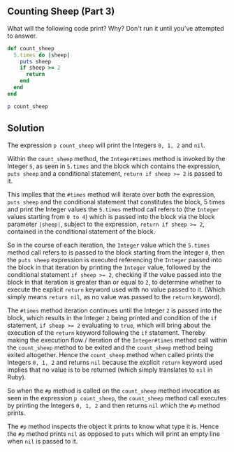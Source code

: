 ## Counting Sheep (Part 3)
What will the following code print? Why? Don't run it until you've attempted to answer.
```ruby
def count_sheep
  5.times do |sheep|
    puts sheep
    if sheep >= 2
      return
    end
  end
end

p count_sheep
```

## Solution
The expression `p count_sheep` will print the Integers `0, 1, 2` and `nil`.

Within the `count_sheep` method, the `Integer#times` method is invoked by the Integer `5`, as seen in `5.times` and the block which contains the expression, `puts sheep` and a conditional statement, `return if sheep >= 2` is passed to it.

This implies that the `#times` method will iterate over both the expression, `puts sheep` and the conditional statement that constitutes the block, 5 times and print the Integer values the `5.times` method call refers to (the `Integer` values starting from `0 to 4`) which is passed into the block via the block parameter `|sheep|`, subject to the expression, `return if sheep >= 2`, contained in the conditional statement of the block.

So in the course of each iteration, the `Integer` value which the `5.times` method call refers to is passed to the block starting from the Integer `0`, then the `puts sheep` expression is executed referencing the `Integer` passed into the block in that iteration by printing the `Integer` value, followed by the conditional statement `if sheep >= 2`, checking if the value passed into the block in that iteration is greater than or equal to `2`, to determine whether to execute the explicit `return` keyword used with no value passed to it. (Which simply means `return nil`, as no value was passed to the `return` keyword).

The `#times` method iteration continues until the Integer `2` is passed into the block, which results in the Integer `2` being printed and condition of the `if` statement, `if sheep >= 2` evaluating to `true`, which will bring about the execution of the `return` keyword following the `if` statement. Thereby making the execution flow / iteration of the `Integer#times` method call within the `count_sheep` method to be exited and the `count_sheep` method being exited altogether. Hence the `count_sheep` method when called prints the Integers `0, 1, 2` and returns `nil` because the explicit `return` keyword used implies that no value is to be returned (which simply translates to `nil` in Ruby).

So when the `#p` method is called on the `count_sheep` method invocation as seen in the expression `p count_sheep`, the `count_sheep` method call executes by printing the Integers `0, 1, 2` and then returns `nil` which the `#p` method prints.

The `#p` method inspects the object it prints to know what type it is. Hence the `#p` method prints `nil` as opposed to `puts` which will print an empty line when `nil` is passed to it.